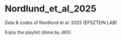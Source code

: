 # Nordlund_et_al_2025
Data &amp; codes of Nordlund et al. 2025 (EPSZTEIN LAB)

Enjoy the playlist (done by JKG)


